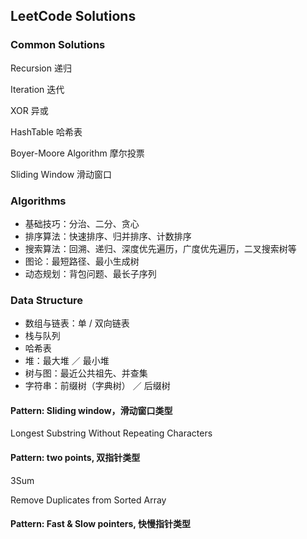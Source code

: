 ## LeetCode Solutions

### Common Solutions

Recursion 递归

Iteration 迭代

XOR 异或

HashTable 哈希表

Boyer-Moore Algorithm 摩尔投票

Sliding Window 滑动窗口 

### Algorithms

- 基础技巧：分治、二分、贪心
- 排序算法：快速排序、归并排序、计数排序
- 搜索算法：回溯、递归、深度优先遍历，广度优先遍历，二叉搜索树等
- 图论：最短路径、最小生成树
- 动态规划：背包问题、最长子序列

### Data Structure

- 数组与链表：单 / 双向链表
- 栈与队列
- 哈希表
- 堆：最大堆 ／ 最小堆
- 树与图：最近公共祖先、并查集
- 字符串：前缀树（字典树） ／ 后缀树



#### Pattern: Sliding window，**滑动窗口类型**

Longest Substring Without Repeating Characters



#### Pattern: two points, 双指针类型

3Sum

Remove Duplicates from Sorted Array

#### Pattern: Fast & Slow pointers, **快慢指针类型**

#### 